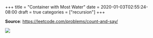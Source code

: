+++
title = "Container with Most Water"
date = 2020-01-03T02:55:24-08:00
draft = true
categories = ["recursion"]
+++

**Source**: https://leetcode.com/problems/count-and-say/

![](/images/problems/count-and-say.png)